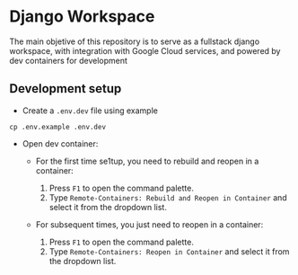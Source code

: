 # Django Workspace
The main objetive of this repository is to serve as a fullstack django workspace, with integration with Google Cloud services, and powered by dev containers for development

## Development setup
- Create a `.env.dev` file using example
```
cp .env.example .env.dev
```

- Open dev container:

  - For the first time se1tup, you need to rebuild and reopen in a container:
    1. Press `F1` to open the command palette.
    2. Type `Remote-Containers: Rebuild and Reopen in Container` and select it from the dropdown list.

  - For subsequent times, you just need to reopen in a container:
    1. Press `F1` to open the command palette.
    2. Type `Remote-Containers: Reopen in Container` and select it from the dropdown list.

